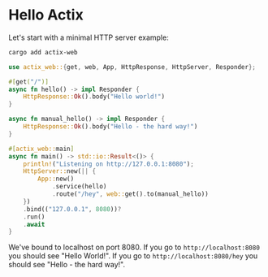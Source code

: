# Hello Actix

Let's start with a minimal HTTP server example:

```bash
cargo add actix-web
```

```rust
use actix_web::{get, web, App, HttpResponse, HttpServer, Responder};

#[get("/")]
async fn hello() -> impl Responder {
    HttpResponse::Ok().body("Hello world!")
}

async fn manual_hello() -> impl Responder {
    HttpResponse::Ok().body("Hello - the hard way!")
}

#[actix_web::main]
async fn main() -> std::io::Result<()> {
    println!("Listening on http://127.0.0.1:8080");
    HttpServer::new(|| {
        App::new()
            .service(hello)
            .route("/hey", web::get().to(manual_hello))
    })
    .bind(("127.0.0.1", 8080))?
    .run()
    .await
}
```

We've bound to localhost on port 8080. If you go to `http://localhost:8080` you should see "Hello World!". If you go to `http://localhost:8080/hey` you should see "Hello - the hard way!".